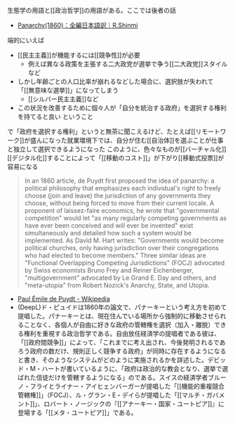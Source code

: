 
生態学の用語と[[政治哲学]]の用語がある。ここでは後者の話
- [Panarchy(1860)：全編日本語訳｜R.Shinmi](https://note.com/ricksh/n/n274ed93b311c)

端的にいえば
- [[民主主義]]が機能するには[[競争性]]が必要
    - 例えば異なる政策を主張する二大政党が選挙で争う[[二大政党]]スタイルなど
- しかし年齢ごとの人口比率が崩れるなどした場合に、選択肢が失われて「[[無意味な選挙]]」になってしまう
    - [[シルバー民主主義]]など
- この状況を改善するために個々人が「自分を統治する政府」を選択する権利を持てると良い
ということ

で「政府を選択する権利」というと無茶に聞こえるけど、たとえば[[リモートワーク]]が盛んになった就業環境下では、自分が住む[[自治体]]を選ぶことが仕事と独立して選択できるようになった
このように、色々なものが[[バーチャル化]] [[デジタル化]]することによって「[[移動のコスト]]」が下がり[[移動式投票]]が容易になる


> In an 1860 article, de Puydt first proposed the idea of panarchy: a political philosophy that emphasizes each individual's right to freely choose (join and leave) the jurisdiction of any governments they choose, without being forced to move from their current locale. A proponent of laissez-faire economics, he wrote that "governmental competition" would let "as many regularly competing governments as have ever been conceived and will ever be invented" exist simultaneously and detailed how such a system would be implemented. As David M. Hart writes: "Governments would become political churches, only having jurisdiction over their congregations who had elected to become members." Three similar ideas are "Functional Overlapping Competing Jurisdictions" (FOCJ) advocated by Swiss economists Bruno Frey and Reiner Eichenberger, "multigovernment" advocated by Le Grand E. Day and others, and "meta-utopia" from Robert Nozick's Anarchy, State, and Utopia.
- [Paul Émile de Puydt - Wikipedia](https://en.wikipedia.org/wiki/Paul_Émile_de_Puydt#Panarchy)
- (DeepL)ド・ピュイドは1860年の論文で、パナーキーという考え方を初めて提唱した。パナーキーとは、現在住んでいる場所から強制的に移動させられることなく、各個人が自由に好きな政府の管轄権を選択（加入・離脱）できる権利を重視する政治哲学である。自由放任経済学の提唱者である彼は、「[[政府間競争]]」によって、「これまでに考え出され、今後発明されるであろう政府の数だけ、規則正しく競争する政府」が同時に存在するようになると書き、そのようなシステムがどのように実施されるかを詳述した。デビッド・M・ハートが書いているように、「政府は政治的な教会となり、選挙で選ばれた信徒だけを管轄するようになる」のである。スイスの経済学者ブルーノ・フライとライナー・アイヒェンバーガーが提唱した「[[機能的重複競合管轄権]]」（FOCJ）、ル・グラン・E・デイらが提唱した「[[マルチ・ガバメント]]」、ロバート・ノージックの『[[アナーキー・国家・ユートピア]]』に登場する「[[メタ・ユートピア]]」である。


